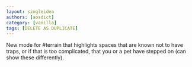 ```yaml
---
layout: singleidea
authors: [aosdict]
category: [vanilla]
tags: [DELETE AS DUPLICATE]
---
```

New mode for #terrain that highlights spaces that are known not to have traps, or if that is too complicated, that you or a pet have stepped on (can show these differently).
